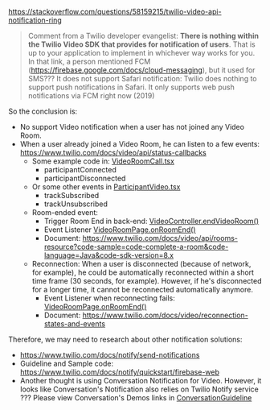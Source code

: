 https://stackoverflow.com/questions/58159215/twilio-video-api-notification-ring
> Comment from a Twilio developer evangelist: __There is nothing within the Twilio Video SDK that provides for notification of users__. That is up to your application to implement in whichever way works for you.
> In that link, a person mentioned FCM (https://firebase.google.com/docs/cloud-messaging), but it used for SMS???
> It does not support Safari notification: Twilio does nothing to support push notifications in Safari. It only supports web push notifications via FCM right now (2019)

So the conclusion is:
- No support Video notification when a user has not joined any Video Room.
- When a user already joined a Video Room, he can listen to a few events: https://www.twilio.com/docs/video/api/status-callbacks
    - Some example code in: [VideoRoomCall.tsx](../pro-01-fe-simple/src/video/VideoRoomCall.tsx)
        - participantConnected
        - participantDisconnected
    - Or some other events in [ParticipantVideo.tsx](../pro-01-fe-simple/src/video/ParticipantVideo.tsx)
        - trackSubscribed
        - trackUnsubscribed
    - Room-ended event:
        - Trigger Room End in back-end: [VideoController.endVideoRoom()](../pro-00-be-simple/src/main/java/org/tnmk/practicetwiliofullflow/pro00besimple/video/VideoController.java)
        - Event Listener [VideoRoomPage.onRoomEnd()](../pro-01-fe-simple/src/video/VideoRoomPage.tsx)
        - Document: https://www.twilio.com/docs/video/api/rooms-resource?code-sample=code-complete-a-room&code-language=Java&code-sdk-version=8.x
    - Reconnection:
      When a user is disconnected (because of network, for example), he could be automatically reconnected within a short time frame (30 seconds, for example).
      However, if he's disconnected for a longer time, it cannot be reconnected automatically anymore.
        - Event Listener when reconnecting fails: [VideoRoomPage.onRoomEnd()](../pro-01-fe-simple/src/video/VideoRoomPage.tsx)
        - Document: https://www.twilio.com/docs/video/reconnection-states-and-events

Therefore, we may need to research about other notification solutions:
- https://www.twilio.com/docs/notify/send-notifications
- Guideline and Sample code: https://www.twilio.com/docs/notify/quickstart/firebase-web
- Another thought is using Conversation Notification for Video. 
  However, it looks like Conversation's Notification also relies on Twilio Notify service ???
  Please view Conversation's Demos links in [ConversationGuideline](02a_ConversationGuideline.md)